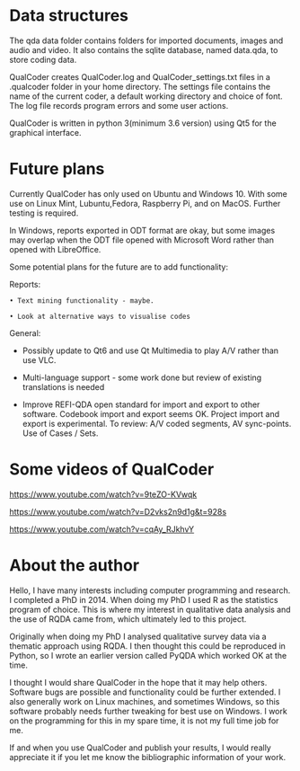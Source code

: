 # Data structures

The qda data folder contains folders for imported documents, images and audio and video. It also contains the sqlite database, named data.qda, to store coding data.

QualCoder creates QualCoder.log and QualCoder_settings.txt files in a .qualcoder folder in your home directory. The settings file contains the name of the current coder, a default working directory and choice of font. The log file records program errors and some user actions.

QualCoder is written in python 3(minimum 3.6 version) using Qt5 for the graphical interface.


# Future plans

Currently QualCoder has only used on Ubuntu and Windows 10. With some use on Linux Mint, Lubuntu,Fedora, Raspberry Pi, and on MacOS. Further testing is required.

In Windows, reports exported in ODT format are okay, but some images may overlap when the ODT file opened with Microsoft Word rather than opened with LibreOffice.


Some potential plans for the future are to add functionality:


Reports: 

    • Text mining functionality - maybe.

    • Look at alternative ways to visualise codes

General:

* Possibly update to Qt6 and use Qt Multimedia to play A/V rather than use VLC.

* Multi-language support - some work done but review of existing translations is needed

* Improve REFI-QDA open standard for import and export to other software. Codebook import and export seems OK. Project import and export is experimental. To review: A/V coded segments, AV sync-points. Use of Cases / Sets.

# Some videos of QualCoder

https://www.youtube.com/watch?v=9teZO-KVwqk

https://www.youtube.com/watch?v=D2vks2n9d1g&t=928s

https://www.youtube.com/watch?v=cqAy_RJkhvY

#  About the author

Hello, I have many interests including computer programming and research. I completed a PhD in 2014. When doing my PhD I used R as the statistics program of choice. This is where my interest in qualitative data analysis and the use of RQDA came from, which ultimately led to this project.

Originally when doing my PhD I analysed qualitative survey data via a thematic approach using RQDA. I then thought this could be reproduced in Python, so I wrote an earlier version called PyQDA which worked OK at the time.

I thought I would share QualCoder in the hope that it may help others. Software bugs are possible and functionality could be further extended. I also generally work on Linux machines, and sometimes Windows, so this software probably needs further tweaking for best use on Windows. I work on the programming for this in my spare time, it is not my full time job for me.

If and when you use QualCoder and publish your results, I would really appreciate it if you let me know the bibliographic information of your work.
